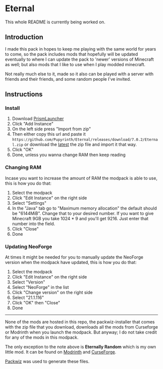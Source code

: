 # Eternal

This whole README is currently being worked on.

## Introduction

I made this pack in hopes to keep me playing with the same world for years to come, so the pack includes mods that hopefully will be updated eventually to where I can update the pack to 'newer' versions of Minecraft as well; but also mods that I like to use when I play modded minecraft.

Not really much else to it, made so it also can be played with a server with friends and their friends, and some random people I've invited.

## Instructions

### Install

1. Download [PrismLauncher](https://prismlauncher.org/download/)
2. Click "Add Instance"
3. On the left side press "Import from zip"
4. Then either copy this url and paste it `https://github.com/Pupyrinth/Eternal/releases/download/7.0.2/Eternal.zip` or download the [latest](https://github.com/Pupyrinth/Eternal/releases) the zip file and import it that way.
5. Click "OK"
6. Done, unless you wanna change RAM then keep reading

### Changing RAM

Incase you want to increase the amount of RAM the modpack is able to use, this is how you do that:

1. Select the modpack
2. Click "Edit Instance" on the right side
3. Select "Settings"
4. In the "Java" tab go to "Maximum memory allocation" the default should be "6144MiB". Change that to your desired number. If you want to give Minecraft 9GB you take 1024 \* 9 and you'll get 9216. Just enter that number into the field.
5. Click "Close"
6. Done

### Updating NeoForge

At times it might be needed for you to manually update the NeoForge version when the modpack have updated, this is how you do that:

1. Select the modpack
2. Click "Edit Instance" on the right side
3. Select "Version"
4. Select "NeoForge" in the list
5. Click "Change version" on the right side
6. Select "21.1.116"
7. Click "OK" then "Close"
8. Done

---

None of the mods are hosted in this repo, the packwiz-installer that comes with the zip file that you download, downloads all the mods from Curseforge or Modrinth when you launch the modpack.
But anyway; I do not take credit for any of the mods in this modpack.

The only exception to the note above is **Eternally Random** which is my own little mod. It can be found on [Modrinth](https://modrinth.com/mod/eternally-random) and [CurseForge](https://curseforge.com/minecraft/mc-mods/eternally-random).

[Packwiz](https://github.com/comp500/packwiz) was used to generate these files.
